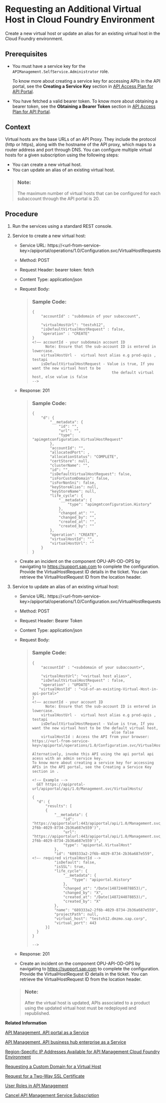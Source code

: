 <!-- loioa7b91e5aca32497ca2b17c671ed2bb42 -->

# Requesting an Additional Virtual Host in Cloud Foundry Environment

Create a new virtual host or update an alias for an existing virtual host in the Cloud Foundry environment.



<a name="loioa7b91e5aca32497ca2b17c671ed2bb42__prereq_lmj_lkg_rz"/>

## Prerequisites

-   You must have a service key for the `APIManagement.SelfService.Administrator` role.

    To know more about creating a service key for accessing APIs in the API portal, see the **Creating a Service Key** section in [API Access Plan for API Portal](api-access-plan-for-api-portal-24a2c37.md).

-   You have fetched a valid bearer token. To know more about obtaining a bearer token, see the **Obtaining a Bearer Token** section in [API Access Plan for API Portal](api-access-plan-for-api-portal-24a2c37.md).



<a name="loioa7b91e5aca32497ca2b17c671ed2bb42__context_wzq_hr4_dmb"/>

## Context

Virtual hosts are the base URLs of an API Proxy. They include the protocol \(http or https\), along with the hostname of the API proxy, which maps to a router address and port through DNS. You can configure multiple virtual hosts for a given subscription using the following steps:

-   You can create a new virtual host.
-   You can update an alias of an existing virtual host.

> ### Note:  
> The maximum number of virtual hosts that can be configured for each subaccount through the API portal is 20.



<a name="loioa7b91e5aca32497ca2b17c671ed2bb42__steps_xzq_hr4_dmb"/>

## Procedure

1.  Run the services using a standard REST console.

2.  Service to create a new virtual host:

    -   Service URL: https://<url-from-service-key\>/apiportal/operations/1.0/Configuration.svc/VirtualHostRequests
    -   Method: POST
    -   Request Header: bearer token: fetch
    -   Content Type: application/json
    -   Request Body:

        > ### Sample Code:  
        > ```
        > {
        >     "accountId" : "subdomain of your subaccount",  
        >  
        >     "virtualHostUrl": "testvh12",
        >     "isDefaultVirtualHostRequest" : false,
        >     "operation" : "CREATE"
        > }
        > <!–– accountId - your subdomain account ID
        >       Note: Ensure that the sub-account ID is entered in lowercase.
        > 	  virtualHostUrl -  virtual host alias e.g prod-apis , testapi
        > 	  isDefaultVirtualHostRequest - Value is true, If you want the new virtual host to be
        >                                     the default virtual host, else value is false
        > -->
        > 
        > ```


    -   Response: 201

        > ### Sample Code:  
        > ```
        > {
        >     "d": {
        >         "__metadata": {
        >             "id": "",
        >             "url": "",
        >             "type": "apimgmtconfiguration.VirtualHostRequest"
        >         },
        >         "accountId": "",
        >         "allocatedPort": ,
        >         "allocationStatus": "COMPLETE",
        >         "certStore": null,
        >         "clusterName": "",
        >         "id": "",
        >         "isDefaultVirtualHostRequest": false,
        >         "isForCustomDomain": false,
        >         "isForNonSni": false,
        >         "keyStoreAlias": null,
        >         "keyStoreName": null,
        >         "life_cycle": {
        >             "__metadata": {
        >                 "type": "apimgmtconfiguration.History"
        >             },
        >             "changed_at": "",
        >             "changed_by": "",
        >             "created_at": "",
        >             "created_by": ""
        >         },
        >         "operation": "CREATE",
        >         "virtualHostId": "",
        >         "virtualHostUrl": ""
        >     }
        > }
        > ```

    -   Create an incident on the component OPU-API-OD-OPS by navigating to https://support.sap.com to complete the configuration. Provide the VirtualHostRequest ID details in the ticket. You can retrieve the VirtualHostRequest ID from the location header.

3.  Service to update an alias of an existing virtual host:

    -   Service URL: https://<url-from-service-key\>/apiportal/operations/1.0/Configuration.svc/VirtualHostRequests
    -   Method: POST
    -   Request Header: Bearer Token
    -   Content Type: application/json
    -   Request Body:

        > ### Sample Code:  
        > ```
        > {
        >     "accountId" : "<subdomain of your subaccount>",  
        >  
        >     "virtualHostUrl": "<virtual host alias>",
        >     "isDefaultVirtualHostRequest" : false,
        >     "operation" : "UPDATE",
        > 	 "virtualHostId" : "<id-of-an-existing-Virtual-Host-in-api-portal>"
        > }
        > <!–– accountId - your account ID
        >       Note: Ensure that the sub-account ID is entered in lowercase.
        > 	  virtualHostUrl -  virtual host alias e.g prod-apis , testapi
        > 	  isDefaultVirtualHostRequest - Value is true, If you want the new virtual host to be the default virtual host,
        >                                     else false
        > 	  virtualHostId : Access the API from your browser: https://<url-from-service-key>/apiportal/operations/1.0/Configuration.svc/VirtualHostRequests  
        >  
        > Alternatively, invoke this API using the api portal api acess with an admin service key. 
        > To know more about creating a service key for accessing APIs in the API portal, see the Creating a Service Key section in .
        > 
        > <!-– Example --> 
        > 	GET https://apiprotal-url/apiportal/api/1.0/Management.svc/VirtualHosts/
        > 
        > {
        > 	"d": {
        > 		"results": [
        > 		{
        > 			"__metadata": {
        > 				"id": "https://apiportalurl:443/apiportal/api/1.0/Management.svc/VirtualHosts('689333a2-2f6b-4029-8734-2b36a687e559')",
        > 				"url": "https://apiportalurl:443/apiportal/api/1.0/Management.svc/VirtualHosts('689333a2-2f6b-4029-8734-2b36a687e559')",
        > 				"type": "apiportal.VirtualHost"
        > 			},
        > 			"id": "689333a2-2f6b-4029-8734-2b36a687e559", <!–- required virtualHostId -->
        > 			"isDefault": false,
        > 			"isSSL": true,
        > 			"life_cycle": {
        > 				"__metadata": {
        > 					"type": "apiportal.History"
        > 				},
        > 				"changed_at": "/Date(1487244078853)/",
        > 				"changed_by": "X",
        > 				"created_at": "/Date(1487244078853)/",
        > 				"created_by": "X"
        > 			},
        > 			"name": "689333a2-2f6b-4029-8734-2b36a687e559",
        > 			"projectPath": null,
        > 			"virtual_host": "testvh12.dmzmo.sap.corp",
        > 			"virtual_port": 443
        > 		}]
        > 	}
        > }
        > 
        > -->
        > 
        > ```


    -   Response: 201
    -   Create an incident on the component OPU-API-OD-OPS by navigating to https://support.sap.com to complete the configuration. Provide the VirtualHostRequest ID details in the ticket. You can retrieve the VirtualHostRequest ID from the location header.

    > ### Note:  
    > After the virtual host is updated, APIs associated to a product using the updated virtual host must be redeployed and republished.


**Related Information**  


[API Management, API portal as a Service](api-management-api-portal-as-a-service-e064663.md "The API Management, API portal as a service on Cloud Foundry provides different capabilities through Route Service plan, On-Premise Connectivity plan, and API Access plan.")

[API Management, API business hub enterprise as a Service](api-management-api-business-hub-enterprise-as-a-service-d59d8f9.md "The API Management, API business hub enterprise as a service on Cloud Foundry provides the API access plan.")

[Region-Specific IP Addresses Available for API Management Cloud Foundry Environment](region-specific-ip-addresses-available-for-api-management-cloud-foundry-environment-585d639.md "API Management protects your backend services. However, API Management needs to establish connectivity to your backend services during an API call execution.")

[Requesting a Custom Domain for a Virtual Host](requesting-a-custom-domain-for-a-virtual-host-6b9e5a3.md "A virtual host lets you host multiple domain names on API Management capability within Integration Suite.")

[Request for a Two-Way SSL Certificate](request-for-a-two-way-ssl-certificate-9faf7ce.md "Request a two-way SSL certificate for the default domain of the virtual host of your API Management service.")

[User Roles in API Management](user-roles-in-api-management-7010b58.md "Use role collections to group together different roles that can be assigned to API Portal and API business hub enterprise users.")

[Cancel API Management Service Subscription](cancel-api-management-service-subscription-df6df2b.md "You can deactivate your API Management capability from Integration Suite to disable your account from the API Management service.")

